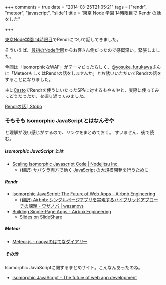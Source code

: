 +++
comments = true
date = "2014-08-25T21:05:21"
tags = ["rendr", "meteor", "javascript", "slide"]
title = "東京 Node 学園 14時限目で Rendr の話をした"

+++

[東京Node学園 14時限目](http://nodejs.connpass.com/event/7908/)でRendrについて話してきました。

<!--more-->

そういえば、[最初のNode学園](http://blog.nodejs.jp/2011/03/node-1_25.html)からお客さん側だったので感慨深い。緊張しました。

今回は「IsomorphicなWAF」がテーマだったらしく、[@yosuke_furukawa](https://twitter.com/yosuke_furukawa)さんに「MeteorもしくはRendrの話をしませんか」とお誘いいただいてRendrの話をすることになりました。

主に[Casto](http://ca.storyboards.jp/)でRendrを使うにいたったSPAに対するもやもやと、実際に使ってみてどうだったか、を振り返ってみました。

[Rendrの話 | Stobo](http://www.storyboards.jp/viewer/wo41ho)

### そもそも Isomorphic JavaScript とはなんぞや

と理解が浅い感じがするので、リンクをまとめておく。
すいません、後で読む。

##### Isomorphic JavaScript とは

- [Scaling Isomorphic Javascript Code | Nodejitsu Inc.](http://blog.nodejitsu.com/scaling-isomorphic-javascript-code/)
  - [(翻訳) サバクラ両方で動く JavaScript の大規模開発を行うために](https://gist.github.com/tily/1362110)

##### Rendr

- [Isomorphic JavaScript: The Future of Web Apps - Airbnb Engineering](http://nerds.airbnb.com/isomorphic-javascript-future-web-apps/)
  - [(翻訳) Airbnb: シングルページアプリを実現するハイブリッドアプローチの課題 -  ワザノバ | wazanova](http://wazanova.jp/post/66745548194/airbnb)
- [Building Single-Page Apps - Airbnb Engineering](http://nerds.airbnb.com/slides-and-video-from-spike-brehms-tech-talk/)
  - [Slides on SlideShare](http://www.slideshare.net/spikebrehm/building-a-singlepage-app-backbone-nodejs-and-beyond)

##### Meteor

- [Meteor.js - naoyaのはてなダイアリー](http://d.hatena.ne.jp/naoya/20120422/1335109615)

##### その他

Isomorphic JavaScriptに関するまとめサイト。こんなんあったのね。

- [Isomorphic JavaScript - The future of web app development](http://isomorphic.net/)



